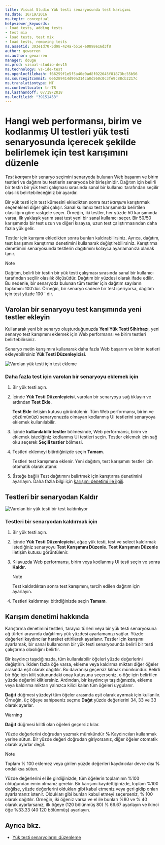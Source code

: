 ```yaml
---
title: Visual Studio Yük testi senaryosunda test karışımı
ms.date: 10/19/2016
ms.topic: conceptual
helpviewer_keywords:
- load tests, adding tests
- test mix
- load tests, test mix
- load tests, removing tests
ms.assetid: 303e1d70-5d98-424a-b51e-e0898e16d3f8
author: gewarren
ms.author: gewarren
manager: douge
ms.prod: visual-studio-dev15
ms.technology: vs-ide-test
ms.openlocfilehash: f66299f1e5f5a40e0ad8f022645f81873bc55b56
ms.sourcegitcommit: 0e5289414d90a314ca0d560c0c3fe9c88cb2217c
ms.translationtype: MT
ms.contentlocale: tr-TR
ms.lasthandoff: 07/19/2018
ms.locfileid: "39151453"
---
```

# <a name="edit-the-test-mix-to-specify-which-web-performance-unit-and-coded-ui-tests-to-include-in-a-load-test-scenario"></a>Hangi web performansı, birim ve kodlanmış UI testleri yük testi senaryosunda içerecek şekilde belirlemek için test karışımını düzenle

*Test karışımı* bir senaryo seçimini senaryoda bulunan Web başarım ve birim testleri ve dağıtım bu testlerin senaryoda bir birleşimidir. Dağıtım için belirli bir testin bir yük testi çalışması sırasında sanal bir kullanıcı tarafından seçilir olasılık belirtebileceğiniz bir ayardır.

 Bir yük testi için test kümesini ekledikten sonra *test karışımı* karıştırmak seçenekleri diğer gibi çalışır. Sanal kullanıcı test karışımında belirtilen olasılığını göre rastgele seçer. Örneğin, iki testler, her yüzde 50 karışımında varsa, ilk yaklaşık yarım saat test yeni bir sanal kullanıcı seçer. Bir 50/50 karışımında bir test uzun ve diğeri kısaysa, uzun test çalıştırmasından daha fazla yük gelir.

 Testler için karışımı ekledikten sonra bunları kaldırabilirsiniz. Ayrıca, dağıtım, test karışımını karıştırma denetimini kullanarak değiştirebilirsiniz. Karıştırma denetimini senaryosunda testlerin dağıtımını kolayca ayarlamanıza olanak tanır.

> [!NOTE]
> Dağıtım, belirli bir testin bir yük testi çalışması sırasında sanal bir kullanıcı tarafından seçilir olasılık ölçüsüdür. Dağıtım bir yüzdesi olarak ifade edilir. Bu nedenle, bir senaryoda bulunan tüm testler için dağıtım sayıların toplamını 100'dür. Örneğin, bir senaryo sadece bir test içeriyorsa, dağıtım için test yüzde 100 ' dir.

## <a name="add-new-tests-to-a-test-mix-in-an-existing-scenario"></a>Varolan bir senaryoyu test karışımında yeni testler ekleyin

Kullanarak yeni bir senaryo oluşturduğunuzda **Yeni Yük Testi Sihirbazı**, yeni senaryo test karışımını eklemek için Web performansı ve birim testleri belirtebilirsiniz.

Senaryo metin karışımını kullanarak daha fazla Web başarım ve birim testleri ekleyebilirsiniz **Yük Testi Düzenleyicisi**.

![Varolan yük testi için test ekleme](../test/media/ltest_addingtests.png)

### <a name="to-add-more-tests-to-an-existing-scenario"></a>Daha fazla test için varolan bir senaryoyu eklemek için

1.  Bir yük testi açın.

2.  İçinde **Yük Testi Düzenleyicisi**, varolan bir senaryoyu sağ tıklayın ve ardından **Test Ekle**.

     **Test Ekle** iletişim kutusu görüntülenir. Tüm Web performansı, birim ve çözümünüzü senaryonuzda olmayan kodlanmış UI testlerini senaryoya eklemek kullanılabilir.

3.  İçinde **kullanılabilir testler** bölmesinde, Web performansı, birim ve eklemek istediğiniz kodlanmış UI testleri seçin. Testler eklemek için sağ oku seçerek **Seçili testler** bölmesi.

4.  Testleri eklemeyi bitirdiğinizde seçin **Tamam**.

     Testleri test karışımına eklenir. Yeni dağıtım, test karışımını testler için otomatik olarak atanır.

5.  (İsteğe bağlı) Test dağıtımını belirtmek için karıştırma denetimini ayarlayın. Daha fazla bilgi için [karışımı denetimi ile ilgili](../test/edit-the-test-mix-to-specify-which-web-browsers-types-in-a-load-test-scenario.md).

##  <a name="remove-tests-from-a-scenario"></a>Testleri bir senaryodan Kaldır
 ![Varolan bir yük testi bir test kaldırılıyor](../test/media/ltest_removetest.png)

### <a name="to-remove-tests-from-a-scenario"></a>Testleri bir senaryodan kaldırmak için

1.  Bir yük testi açın.

2.  İçinde **Yük Testi Düzenleyicisi**, ağaç yük testi, test ve select kaldırmak istediğiniz senaryoyu **Test Karışımını Düzenle**. **Test Karışımını Düzenle** iletişim kutusu görüntülenir.

3.  Kılavuzda Web performansı, birim veya kodlanmış UI testi seçin ve sonra **Kaldır**.

    > [!NOTE]
    > Test kaldırdıktan sonra test karışımını, tercih edilen dağıtım için ayarlayın.

4.  Testleri kaldırmayı bitirdiğinizde seçin **Tamam**.

##  <a name="EditingTestMixAboutMixControl"></a> Karışım denetimi hakkında
 Karıştırma denetimini testleri, tarayıcı türleri veya bir yük testi senaryosuna ağ türleri arasında dağıtılmış yük yüzdesi ayarlamanızı sağlar. Yüzde değerleri kaydırıcılar hareket ettirilerek ayarlanır. Testler için karışımı ayarlamak, bir sanal kullanıcının bir yük testi senaryosunda belirli bir testi çalıştırma olasılığını belirtir.

 Bir kaydırıcı taşıdığınızda, tüm kullanılabilir öğeleri yüzde değerlerini değiştirin. İkiden fazla öğe varsa, ekleme veya kaldırma miktarı diğer öğeler arasında eşit olarak dağıtılır. Bu davranışı geçersiz kılmak mümkündür. Belirli bir öğe için kilit sütunundaki onay kutusunu seçerseniz, o öğe için belirtilen yüzde değerini kilitlersiniz. Ardından, bir kaydırıcıyı taşıdığınızda, ekleme veya kaldırma miktarı yalnızca kilidi kalan tüm öğeleri uygulanır.

 **Dağıt** düğmesi yüzdeyi tüm öğeler arasında eşit olarak ayırmak için kullanılır. Örneğin, üç öğeye sahipseniz seçme **Dağıt** yüzde değerlerini 34, 33 ve 33 olarak ayarlar.

> [!WARNING]
> **Dağıt** düğmesi kilitli olan öğeleri geçersiz kılar.


 Yüzde değerlerini doğrudan yazmak mümkündür **%** Kaydırıcıları kullanmak yerine sütun. Bir yüzde değeri doğrudan giriyorsanız, diğer öğeler otomatik olarak ayarlar değil.

> [!NOTE]
> Toplam % 100 eklemez veya girilen yüzde değerleri kaydırıcılar devre dışı **%** ondalıksa sütun.


 Yüzde değerlerini el ile girdiğinizde, tüm öğelerin toplamının %100 olduğundan emin olmanız gerekir. Bir karışımı kaydettiğinizde, toplam %100 değilse, yüzde değerlerini oldukları gibi kabul etmeniz veya geri gidip onları ayarlamanız istenir. Oldukları gibi bunları kabul etmeyi seçerseniz, % 100 olarak dağıtılır.  Örneğin, iki öğeniz varsa ve el ile bunları %80 ve % 40 olarak ayarlarsanız, ilk öğeye (120 bölünmüş 80) % 66.67 ayarlayın ve ikinci öğe %33.33 (40 120 bölünmüş) ayarlayın.

## <a name="see-also"></a>Ayrıca bkz.

- [Yük testi senaryolarını düzenleme](../test/edit-load-test-scenarios.md)